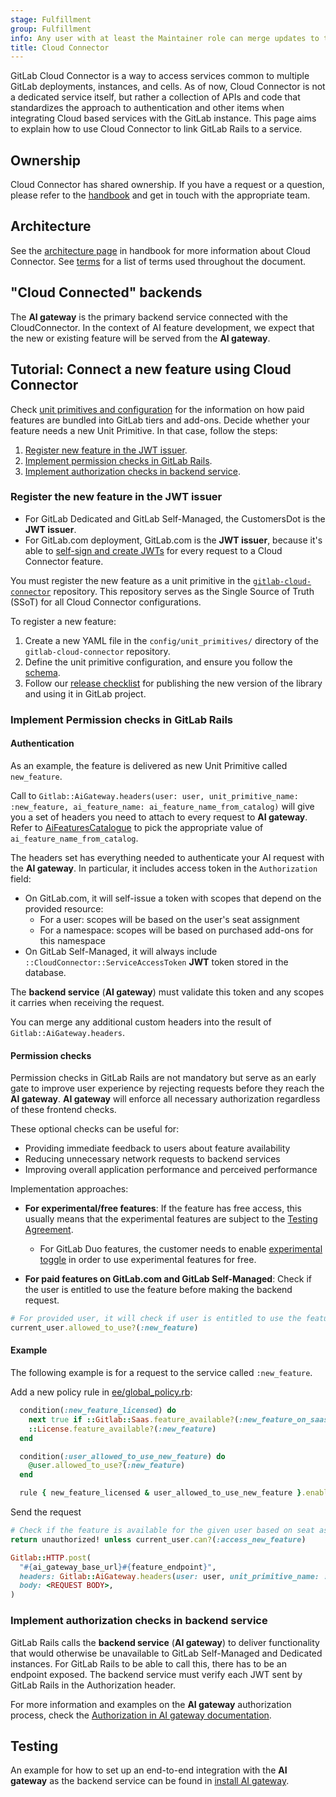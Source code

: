 ```yaml
---
stage: Fulfillment
group: Fulfillment
info: Any user with at least the Maintainer role can merge updates to this content. For details, see https://docs.gitlab.com/development/development_processes/#development-guidelines-review.
title: Cloud Connector
---
```


GitLab Cloud Connector is a way to access services common to
multiple GitLab deployments, instances, and cells. As of now, Cloud Connector is not a
dedicated service itself, but rather a collection of APIs and code that standardizes the approach to authentication and
other items when integrating Cloud based services with the GitLab instance. This page aims to explain how to use
Cloud Connector to link GitLab Rails to a service.

## Ownership

Cloud Connector has shared ownership.
If you have a request or a question, please refer to the [handbook](https://handbook.gitlab.com/handbook/engineering/architecture/design-documents/cloud_connector)
and get in touch with the appropriate team.

## Architecture

See the [architecture page](https://handbook.gitlab.com/handbook/engineering/architecture/design-documents/cloud_connector/authentication/architecture/) in handbook for more information about Cloud Connector.
See [terms](https://handbook.gitlab.com/handbook/engineering/architecture/design-documents/cloud_connector/authentication/architecture/#terms)
for a list of terms used throughout the document.

## "Cloud Connected" backends

The **AI gateway** is the primary backend service connected with the CloudConnector.
In the context of AI feature development, we expect that the new or existing feature will be served from the **AI gateway**.

## Tutorial: Connect a new feature using Cloud Connector

Check [unit primitives and configuration](unit_primitives.md) for the information on how paid features are bundled into GitLab tiers and add-ons.
Decide whether your feature needs a new Unit Primitive. In that case, follow the steps:

1. [Register new feature in the JWT issuer](#register-the-new-feature-in-the-jwt-issuer).
1. [Implement permission checks in GitLab Rails](#implement-permission-checks-in-gitlab-rails).
1. [Implement authorization checks in backend service](#implement-authorization-checks-in-backend-service).

### Register the new feature in the JWT issuer

- For GitLab Dedicated and GitLab Self-Managed, the CustomersDot is the **JWT issuer**.
- For GitLab.com deployment, GitLab.com is the **JWT issuer**, because it's able to [self-sign and create JWTs](https://handbook.gitlab.com/handbook/engineering/architecture/design-documents/cloud_connector/authentication/architecture/#gitlabcom) for every request to a Cloud Connector feature.

You must register the new feature as a unit primitive in the [`gitlab-cloud-connector`](https://gitlab.com/gitlab-org/cloud-connector/gitlab-cloud-connector) repository.
This repository serves as the Single Source of Truth (SSoT) for all Cloud Connector configurations.

To register a new feature:

1. Create a new YAML file in the `config/unit_primitives/` directory of the `gitlab-cloud-connector` repository.
1. Define the unit primitive configuration, and ensure you follow the [schema](unit_primitives.md#unit-primitive-configuration).
1. Follow our [release checklist](https://gitlab.com/gitlab-org/cloud-connector/gitlab-cloud-connector/-/blob/main/.gitlab/merge_request_templates/Release.md#checklist) for publishing the new version of the library and using it in GitLab project.

### Implement Permission checks in GitLab Rails

#### Authentication

As an example, the feature is delivered as new Unit Primitive called `new_feature`.

Call to `Gitlab::AiGateway.headers(user: user, unit_primitive_name: :new_feature, ai_feature_name: ai_feature_name_from_catalog)`
will give you a set of headers you need to attach to every request to **AI gateway**.
Refer to [AiFeaturesCatalogue](https://gitlab.com/gitlab-org/gitlab/-/blob/master/ee/lib/gitlab/llm/utils/ai_features_catalogue.rb) to
pick the appropriate value of `ai_feature_name_from_catalog`.

The headers set has everything needed to authenticate your AI request with the **AI gateway**.
In particular, it includes access token in the `Authorization` field:

- On GitLab.com, it will self-issue a token with scopes that depend on the provided resource:
  - For a user: scopes will be based on the user's seat assignment
  - For a namespace: scopes will be based on purchased add-ons for this namespace
- On GitLab Self-Managed, it will always include `::CloudConnector::ServiceAccessToken` **JWT** token stored in the database.

The **backend service** (**AI gateway**) must validate this token and any scopes it carries when receiving the request.

You can merge any additional custom headers into the result of `Gitlab::AiGateway.headers`.

#### Permission checks

Permission checks in GitLab Rails are not mandatory but serve as an early gate to improve user experience by rejecting requests before they reach the **AI gateway**.
**AI gateway** will enforce all necessary authorization regardless of these frontend checks.

These optional checks can be useful for:

- Providing immediate feedback to users about feature availability
- Reducing unnecessary network requests to backend services
- Improving overall application performance and perceived performance

Implementation approaches:

- **For experimental/free features**: If the feature has free access, this usually means that the experimental features are subject to the [Testing Agreement](https://handbook.gitlab.com/handbook/legal/testing-agreement/).
  - For GitLab Duo features, the customer needs to enable [experimental toggle](../../user/gitlab_duo/turn_on_off.md#turn-on-beta-and-experimental-features) in order to use experimental features for free.

- **For paid features on GitLab.com and GitLab Self-Managed**: Check if the user is entitled to use the feature before making the backend request.

```ruby
# For provided user, it will check if user is entitled to use the feature.
current_user.allowed_to_use?(:new_feature)
```

#### Example

The following example is for a request to the service called `:new_feature`.

Add a new policy rule in [ee/global_policy.rb](https://gitlab.com/gitlab-org/gitlab/-/blob/master/ee/app/policies/ee/global_policy.rb):

```ruby
  condition(:new_feature_licensed) do
    next true if ::Gitlab::Saas.feature_available?(:new_feature_on_saas)
    ::License.feature_available?(:new_feature)
  end

  condition(:user_allowed_to_use_new_feature) do
    @user.allowed_to_use?(:new_feature)
  end

  rule { new_feature_licensed & user_allowed_to_use_new_feature }.enable :access_new_feature
```

Send the request

```ruby
# Check if the feature is available for the given user based on seat assignment, add-on purchases
return unauthorized! unless current_user.can?(:access_new_feature)

Gitlab::HTTP.post(
  "#{ai_gateway_base_url}#{feature_endpoint}",
  headers: Gitlab::AiGateway.headers(user: user, unit_primitive_name: :new_feature, ai_feature_name: <CORRESPONDING ENTRY FROM AiFeaturesCatalogue>),
  body: <REQUEST BODY>,
)
```

### Implement authorization checks in backend service

GitLab Rails calls the **backend service** (**AI gateway**) to deliver functionality that would otherwise be unavailable to GitLab Self-Managed and
Dedicated instances. For GitLab Rails to be able to call this, there has to be an endpoint exposed.
The backend service must verify each JWT sent by GitLab Rails in the Authorization header.

For more information and examples on the **AI gateway** authorization process, check the [Authorization in AI gateway documentation](https://gitlab.com/gitlab-org/modelops/applied-ml/code-suggestions/ai-assist/-/blob/main/docs/auth.md?ref_type=heads#authorization-in-ai-gateway).

## Testing

An example for how to set up an end-to-end integration with the **AI gateway** as the backend service
can be found in [install AI gateway](_index.md#install-ai-gateway).
